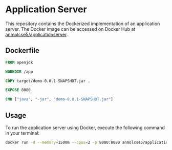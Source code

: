 # Application Server

This repository contains the Dockerized implementation of an application server. The Docker image can be accessed on Docker Hub at [anmolcse5/applicationserver](https://hub.docker.com/r/anmolcse5/applicationserver).

## Dockerfile

```Dockerfile
FROM openjdk

WORKDIR /app

COPY target/demo-0.0.1-SNAPSHOT.jar .

EXPOSE 8080

CMD ["java", "-jar", "demo-0.0.1-SNAPSHOT.jar"]
```
## Usage

To run the application server using Docker, execute the following command in your terminal:

```bash
docker run -d --memory=1500m --cpus=2 -p 8080:8080 anmolcse5/applicationserver:v1
```

